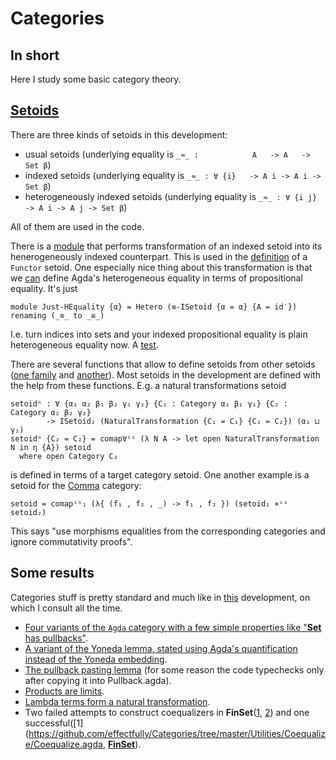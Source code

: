 # Categories

## In short

Here I study some basic category theory.

## [Setoids](https://github.com/effectfully/Categories/blob/master/Setoid/Setoid.agda)

There are three kinds of setoids in this development:

 - usual setoids                   (underlying equality is `_≈_ :            A   -> A   -> Set β`)
 - indexed setoids                 (underlying equality is `_≈_ : ∀ {i}   -> A i -> A i -> Set β`)
 - heterogeneously indexed setoids (underlying equality is `_≈_ : ∀ {i j} -> A i -> A j -> Set β`)

All of them are used in the code.

There is a [module](https://github.com/effectfully/Categories/blob/master/Setoid/Setoid.agda#L131) that performs transformation of an indexed setoid into its henerogeneously indexed counterpart. This is used in the [definition](https://github.com/effectfully/Categories/blob/master/Functor/Functor.agda#L130) of a `Functor` setoid. One especially nice thing about this transformation is that we [can](https://github.com/effectfully/Categories/blob/master/Setoid/Instances.agda#L57) define Agda's heterogeneous equality in terms of propositional equality. It's just

    module Just-HEquality {α} = Hetero (≡-ISetoid {α = α} {A = id′}) renaming (_≋_ to _≅_)

I.e. turn indices into sets and your indexed propositional equality is plain heterogeneous equality now. A [test](https://github.com/effectfully/Categories/blob/master/Setoid/Instances.agda#L83).

There are several functions that allow to define setoids from other setoids ([one family](https://github.com/effectfully/Categories/blob/master/Setoid/Setoid.agda#L69) and [another](https://github.com/effectfully/Categories/blob/master/Setoid/Setoid.agda#L206)). Most setoids in the development are defined with the help from these functions. E.g. a natural transformations setoid

    setoidⁿ : ∀ {α₁ α₂ β₁ β₂ γ₁ γ₂} {C₁ : Category α₁ β₁ γ₁} {C₂ : Category α₂ β₂ γ₂}
            -> ISetoid₂ (NaturalTransformation {C₁ = C₁} {C₂ = C₂}) (α₁ ⊔ γ₂)
    setoidⁿ {C₂ = C₂} = comap∀ⁱˢ (λ N A -> let open NaturalTransformation N in η {A}) setoid
      where open Category C₂

is defined in terms of a target category setoid. One another example is a setoid for the [Comma](https://github.com/effectfully/Categories/blob/master/Categories/Comma.agda#L16) category:

    setoid = comapⁱˢ₁ (λ{ (f₁ , f₂ , _) -> f₁ , f₂ }) (setoid₁ ×ⁱˢ setoid₂)

This says "use morphisms equalities from the corresponding categories and ignore commutativity proofs".

## Some results

Categories stuff is pretty standard and much like in [this](https://github.com/copumpkin/categories) development, on which I consult all the time.

 - [Four variants of the `Agda` category with a few simple properties like "**Set** has pullbacks"](https://github.com/effectfully/Categories/blob/master/Categories/Agda.agda).
 - [A variant of the Yoneda lemma, stated using Agda's quantification instead of the Yoneda embedding](https://github.com/effectfully/Categories/blob/master/Yoneda/Simple.agda).
 - [The pullback pasting lemma](https://github.com/effectfully/Categories/blob/master/Object/Limit/Properties/Pullback.agda) (for some reason the code typechecks only after copying it into Pullback.agda).
 - [Products are limits](https://github.com/effectfully/Categories/blob/master/Object/Limit/Properties/Product.agda).
 - [Lambda terms form a natural transformation](https://github.com/effectfully/Categories/blob/master/STLC/Structures/Term.agda).
 - Two failed attempts to construct coequalizers in **FinSet**([1](https://github.com/effectfully/Categories/tree/master/Utilities/Coequalize/Classes.agda), [2](https://github.com/effectfully/Categories/tree/master/Utilities/Coequalize/DAG.agda)) and one successful([1](https://github.com/effectfully/Categories/tree/master/Utilities/Coequalize/Coequalize.agda, [**FinSet**](https://github.com/effectfully/Categories/tree/master/Categories/Fins.agda)).
